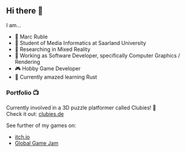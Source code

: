 ## Hi there 👋

I am... 
* 🧑 Marc Ruble
* 🦉 Student of Media Informatics at Saarland University
* 🥽 Researching in Mixed Reality
* 📸 Working as Software Developer, specifically Computer Graphics / Rendering
* 🎮 Hobby Game Developer
* 🌱 Currently amazed learning Rust

### Portfolio 📺
Currently involved in a 3D puzzle platformer called Clubies! 🎲\
Check it out: [clubies.de](https://clubies.de/)

See further of my games on:
* [itch.io](https://marcruble.itch.io/)
* [Global Game Jam](https://globalgamejam.org/users/marcruble)

<!--
**MarcRuble/MarcRuble** is a ✨ _special_ ✨ repository because its `README.md` (this file) appears on your GitHub profile.

Here are some ideas to get you started:

- 🔭 I’m currently working on ...
- 🌱 I’m currently learning ...
- 👯 I’m looking to collaborate on ...
- 🤔 I’m looking for help with ...
- 💬 Ask me about ...
- 📫 How to reach me: ...
- 😄 Pronouns: ...
- ⚡ Fun fact: ...
-->
